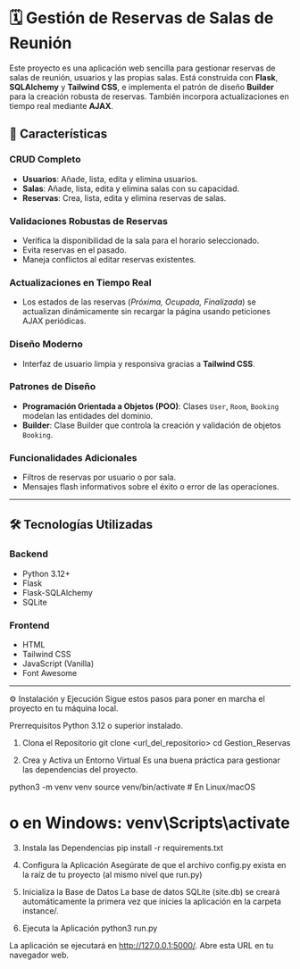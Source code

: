 # 🗓️ Gestión de Reservas de Salas de Reunión

Este proyecto es una aplicación web sencilla para gestionar reservas de salas de reunión, usuarios y las propias salas. Está construida con **Flask**, **SQLAlchemy** y **Tailwind CSS**, e implementa el patrón de diseño **Builder** para la creación robusta de reservas. También incorpora actualizaciones en tiempo real mediante **AJAX**.

## 🚀 Características

### CRUD Completo

- **Usuarios**: Añade, lista, edita y elimina usuarios.
- **Salas**: Añade, lista, edita y elimina salas con su capacidad.
- **Reservas**: Crea, lista, edita y elimina reservas de salas.

### Validaciones Robustas de Reservas

- Verifica la disponibilidad de la sala para el horario seleccionado.
- Evita reservas en el pasado.
- Maneja conflictos al editar reservas existentes.

### Actualizaciones en Tiempo Real

- Los estados de las reservas (*Próxima, Ocupada, Finalizada*) se actualizan dinámicamente sin recargar la página usando peticiones AJAX periódicas.

### Diseño Moderno

- Interfaz de usuario limpia y responsiva gracias a **Tailwind CSS**.

### Patrones de Diseño

- **Programación Orientada a Objetos (POO)**: Clases `User`, `Room`, `Booking` modelan las entidades del dominio.
- **Builder**: Clase Builder que controla la creación y validación de objetos `Booking`.

### Funcionalidades Adicionales

- Filtros de reservas por usuario o por sala.
- Mensajes flash informativos sobre el éxito o error de las operaciones.

---

## 🛠️ Tecnologías Utilizadas

### Backend

- Python 3.12+
- Flask
- Flask-SQLAlchemy
- SQLite

### Frontend

- HTML
- Tailwind CSS
- JavaScript (Vanilla)
- Font Awesome

---

⚙️ Instalación y Ejecución
Sigue estos pasos para poner en marcha el proyecto en tu máquina local.

Prerrequisitos
Python 3.12 o superior instalado.

1. Clona el Repositorio
git clone <url_del_repositorio>
cd Gestion_Reservas

2. Crea y Activa un Entorno Virtual
Es una buena práctica para gestionar las dependencias del proyecto.

python3 -m venv venv
source venv/bin/activate  # En Linux/macOS
# o en Windows: venv\Scripts\activate

3. Instala las Dependencias
pip install -r requirements.txt

4. Configura la Aplicación
Asegúrate de que el archivo config.py exista en la raíz de tu proyecto (al mismo nivel que run.py) 

5. Inicializa la Base de Datos
La base de datos SQLite (site.db) se creará automáticamente la primera vez que inicies la aplicación en la carpeta instance/.

6. Ejecuta la Aplicación
python3 run.py

La aplicación se ejecutará en http://127.0.0.1:5000/. Abre esta URL en tu navegador web.

